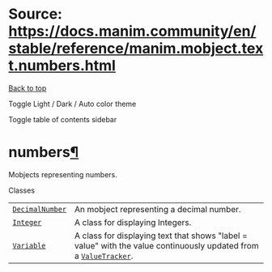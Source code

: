 # Source: https://docs.manim.community/en/stable/reference/manim.mobject.text.numbers.html

[Back to top](#)

Toggle Light / Dark / Auto color theme

Toggle table of contents sidebar

numbers[¶](#module-manim.mobject.text.numbers "Link to this heading")
=====================================================================

Mobjects representing numbers.

Classes

|  |  |
| --- | --- |
| [`DecimalNumber`](manim.mobject.text.numbers.DecimalNumber.html#manim.mobject.text.numbers.DecimalNumber "manim.mobject.text.numbers.DecimalNumber") | An mobject representing a decimal number. |
| [`Integer`](manim.mobject.text.numbers.Integer.html#manim.mobject.text.numbers.Integer "manim.mobject.text.numbers.Integer") | A class for displaying Integers. |
| [`Variable`](manim.mobject.text.numbers.Variable.html#manim.mobject.text.numbers.Variable "manim.mobject.text.numbers.Variable") | A class for displaying text that shows "label = value" with the value continuously updated from a [`ValueTracker`](manim.mobject.value_tracker.ValueTracker.html#manim.mobject.value_tracker.ValueTracker "manim.mobject.value_tracker.ValueTracker"). |